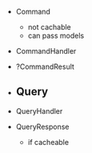 
- Command
  - not cachable 
  - can pass models
- CommandHandler
- ?CommandResult



- Query
  - 
- QueryHandler
- QueryResponse
  - if cacheable 